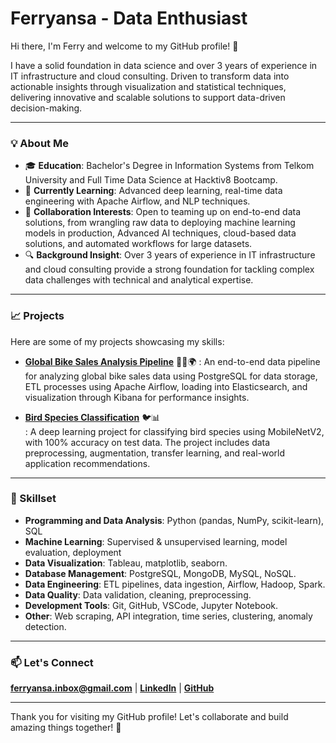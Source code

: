 # Ferryansa - Data Enthusiast 

Hi there, I'm Ferry and welcome to my GitHub profile! 👋

I have a solid foundation in data science and over 3 years of experience in IT infrastructure and cloud consulting. Driven to transform data into actionable insights through visualization and statistical techniques, delivering innovative and scalable solutions to support data-driven decision-making.

---

### 💡 About Me

- 🎓 **Education**: Bachelor's Degree in Information Systems from Telkom University and Full Time Data Science at Hacktiv8 Bootcamp.
- 🌱 **Currently Learning**: Advanced deep learning, real-time data engineering with Apache Airflow, and NLP techniques.
- 🤝 **Collaboration Interests**: Open to teaming up on end-to-end data solutions, from wrangling raw data to deploying machine learning models in production, Advanced AI techniques, cloud-based data solutions, and automated workflows for large datasets.
- 🔍 **Background Insight**: Over 3 years of experience in IT infrastructure and cloud consulting provide a strong foundation for tackling complex data challenges with technical and analytical expertise.

---

### 📈 Projects
Here are some of my projects showcasing my skills:

- **[Global Bike Sales Analysis Pipeline](https://github.com/ferryansa/global-bike-sales-analysis-pipeline)** 🚴‍♂️🌍
: An end-to-end data pipeline for analyzing global bike sales data using PostgreSQL for data storage, ETL processes using Apache Airflow, loading into Elasticsearch, and visualization through Kibana for performance insights.

- **[Bird Species Classification](https://github.com/ferryansa/bird-species-classification)** 🐦📊  
: A deep learning project for classifying bird species using MobileNetV2, with 100% accuracy on test data. The project includes data preprocessing, augmentation, transfer learning, and real-world application recommendations.

---

### 🔧 Skillset

- **Programming and Data Analysis**: Python (pandas, NumPy, scikit-learn), SQL
- **Machine Learning**: Supervised & unsupervised learning, model evaluation, deployment
- **Data Visualization**: Tableau, matplotlib, seaborn.
- **Database Management**: PostgreSQL, MongoDB, MySQL, NoSQL.
- **Data Engineering**: ETL pipelines, data ingestion, Airflow, Hadoop, Spark.
- **Data Quality**: Data validation, cleaning, preprocessing.
- **Development Tools**: Git, GitHub, VSCode, Jupyter Notebook.
- **Other**: Web scraping, API integration, time series, clustering, anomaly detection.

---

### 📫 Let's Connect

[**ferryansa.inbox@gmail.com**](mailto:ferryansa.inbox@gmail.com) | [**LinkedIn**](https://www.linkedin.com/in/ferryansa) | [**GitHub**](https://github.com/ferryansa) 

---

Thank you for visiting my GitHub profile! Let's collaborate and build amazing things together! 🚀
